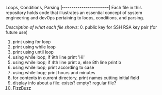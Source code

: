 Loops, Conditions, Parsing
|------------------------|
Each file in this repository holds code that illustrates an essential concept of system engineering and devOps pertaining to loops, conditions, and parsing.

*Description of what each file shows:*
0. public key for SSH RSA key pair (for future use)
1. print using for loop
2. print using while loop
3. print using until loop
4. using while loop; if 9th line print 'Hi'
5. using while loop; if 4th line print a, else 8th line print b
6. using while loop; print according to case
7. using while loop; print hours and minutes
8. for contents in current directory, print names cutting initial field
9. display info about a file: exists? empty? regular file?
10. FizzBuzz
